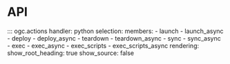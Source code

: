 # API

::: ogc.actions
    handler: python
    selection:
      members:
        - launch
        - launch_async
        - deploy
        - deploy_async
        - teardown
        - teardown_async
        - sync
        - sync_async
        - exec
        - exec_async
        - exec_scripts
        - exec_scripts_async
    rendering:
      show_root_heading: true
      show_source: false
